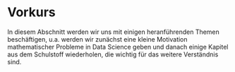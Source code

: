 Vorkurs
===

In diesem Abschnitt werden wir uns mit einigen heranführenden Themen beschäftigen, u.a. werden wir zunächst eine kleine Motivation mathematischer Probleme in Data Science geben und danach einige Kapitel aus dem Schulstoff wiederholen, die wichtig für das weitere Verständnis sind.
